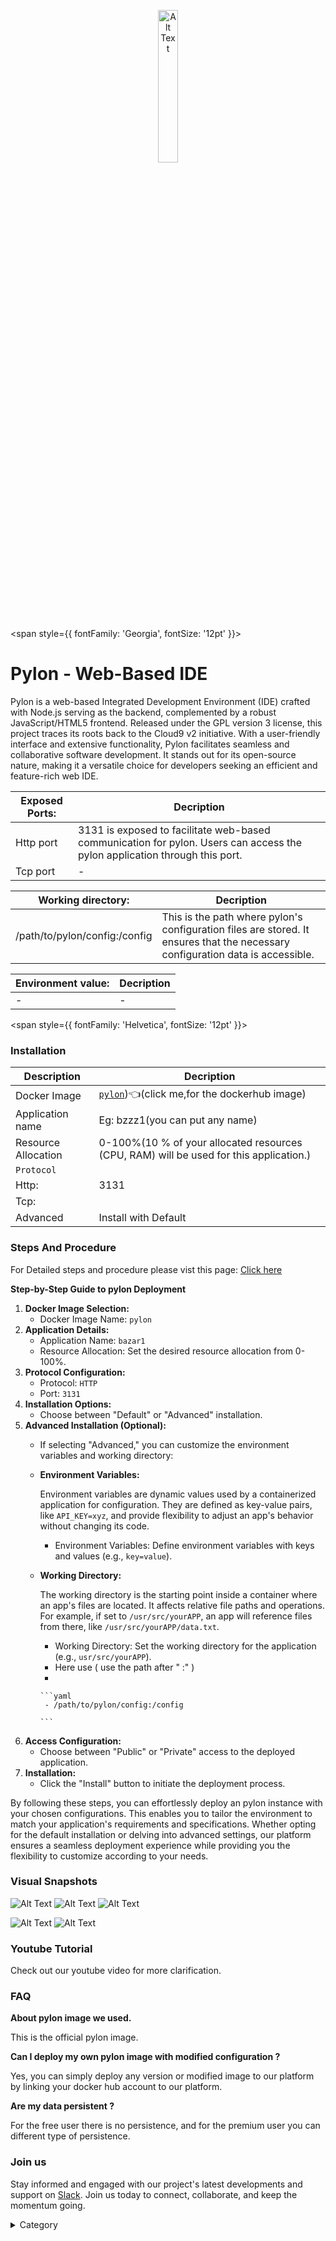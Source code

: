 <p align="center">
  <img src="/img/111.jpeg" alt="Alt Text" width="25%"/>
</p> 


<span style={{ fontFamily: 'Georgia', fontSize: '12pt' }}>


# Pylon - Web-Based IDE

Pylon is a web-based Integrated Development Environment (IDE) crafted with Node.js serving as the backend, complemented by a robust JavaScript/HTML5 frontend. Released under the GPL version 3 license, this project traces its roots back to the Cloud9 v2 initiative. With a user-friendly interface and extensive functionality, Pylon facilitates seamless and collaborative software development. It stands out for its open-source nature, making it a versatile choice for developers seeking an efficient and feature-rich web IDE.

|  **Exposed Ports:**    | Decription                                                                                                               | 
| --------------------- | ------                                                                                                                   | 
| Http port          |       3131 is exposed to facilitate web-based communication for pylon. Users can access the pylon application through this port.                              |
| Tcp port      |              -                                                                     | 

|  **Working directory:** | Decription                                                                                                               | 
| --------------------- | ------                                                                                                                   | 
| /path/to/pylon/config:/config         |  This is the path  where pylon's configuration files are stored. It ensures that the necessary configuration data is accessible.                                  |



|   **Environment value:**          | Decription                                                                                                               | 
| --------------------- | ------                                                                                                                   | 
|-       |  -                              |


</span>


<span style={{ fontFamily: 'Helvetica', fontSize: '12pt' }}>

### Installation


|  Description          | Decription                                                                                                               | 
| --------------------- | ------                                                                                                                   | 
| Docker Image          |  [`pylon`](https://hub.docker.com/r/linuxserver/pylon))👈(click me,for the dockerhub image)                                   |
| Application name      |  Eg: bzzz1(you can put any name)                                                                                        | 
| Resource Allocation   |  0-100%(10 % of your allocated resources (CPU, RAM) will be used for this application.)                                  | 
| `Protocol`            |                                                                                                                          | 
|  Http:                | 3131                                                                                                                       |
|  Tcp:                 |                                                                                                                          | 
|    Advanced           |    Install with Default                                                                                                  |

                                                                        


### Steps And Procedure

For Detailed steps and procedure please vist this page: [Click here](https://techscaleinfinite.github.io/introduction/cloud-float/Steps%20and%20procedure)


**Step-by-Step Guide to pylon Deployment**

1. **Docker Image Selection:**
   * Docker Image Name: `pylon`
2. **Application Details:**
   * Application Name: `bazar1`
   * Resource Allocation: Set the desired resource allocation from 0-100%.
3. **Protocol Configuration:**
   * Protocol: `HTTP`
   * Port: `3131`
4. **Installation Options:**
   * Choose between "Default" or "Advanced" installation.
5. **Advanced Installation (Optional):**
   * If selecting "Advanced," you can customize the environment variables and working directory:
   *   **Environment Variables:**

       Environment variables are dynamic values used by a containerized application for configuration. They are defined as key-value pairs, like `API_KEY=xyz`, and provide flexibility to adjust an app's behavior without changing its code.

       * Environment Variables: Define environment variables with keys and values (e.g., `key=value`).
   *   **Working Directory:**

       The working directory is the starting point inside a container where an app's files are located. It affects relative file paths and operations. For example, if set to `/usr/src/yourAPP`, an app will reference files from there, like `/usr/src/yourAPP/data.txt`.

       * Working Directory: Set the working directory for the application (e.g., `usr/src/yourAPP`).
       * Here use ( use the path after   " :"  )
       *

           ```yaml
            - /path/to/pylon/config:/config
            
           ```
6. **Access Configuration:**
   * Choose between "Public" or "Private" access to the deployed application.
7. **Installation:**
   * Click the "Install" button to initiate the deployment process.

By following these steps, you can effortlessly deploy an pylon instance with your chosen configurations. This enables you to tailor the environment to match your application's requirements and specifications. Whether opting for the default installation or delving into advanced settings, our platform ensures a seamless deployment experience while providing you the flexibility to customize according to your needs.

### Visual Snapshots

![Alt Text](/img/445.png)
![Alt Text](/img/454.png)
![Alt Text](/img/554.png)

![Alt Text](/img/4543.png)
![Alt Text](/img/5553.png)


### Youtube Tutorial&#x20;

Check out our youtube video for more clarification.



### FAQ

**About pylon image we used.**

This is the official pylon image.

**Can I deploy my own pylon image with modified configuration ?**

Yes, you can simply deploy any version or modified image to our platform by linking your docker hub account to our platform.

**Are my data persistent ?**

For the free user there is no persistence, and for the premium user you can different type of persistence.

### Join us

Stay informed and engaged with our project's latest developments and support on [Slack](https://app.slack.com/client/T04QS32JX6E/C04QKEWE146). Join us today to connect, collaborate, and keep the momentum going.

<details>

<summary>Category</summary>

Kubernetes, cloud computing, DevOps, cloud services, hosting platform, container orchestration, cloud infrastructure, cloud deployment, cloud management, cloud technology, cloud solutions , media, entertainment

</details>

</span>

